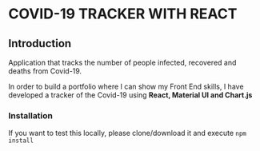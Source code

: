 # COVID-19 TRACKER WITH REACT

## Introduction

Application that tracks the number of people infected, recovered and deaths from Covid-19.

In order to build a portfolio where I can show my Front End skills, I have developed a tracker of the Covid-19 using **React, Material UI and Chart.js**

### Installation

If you want to test this locally, please clone/download it and execute `npm install`
